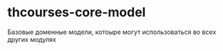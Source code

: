 # thcourses-core-model

Базовые доменные модели, котоыре могут использоваться во всех других модулях
